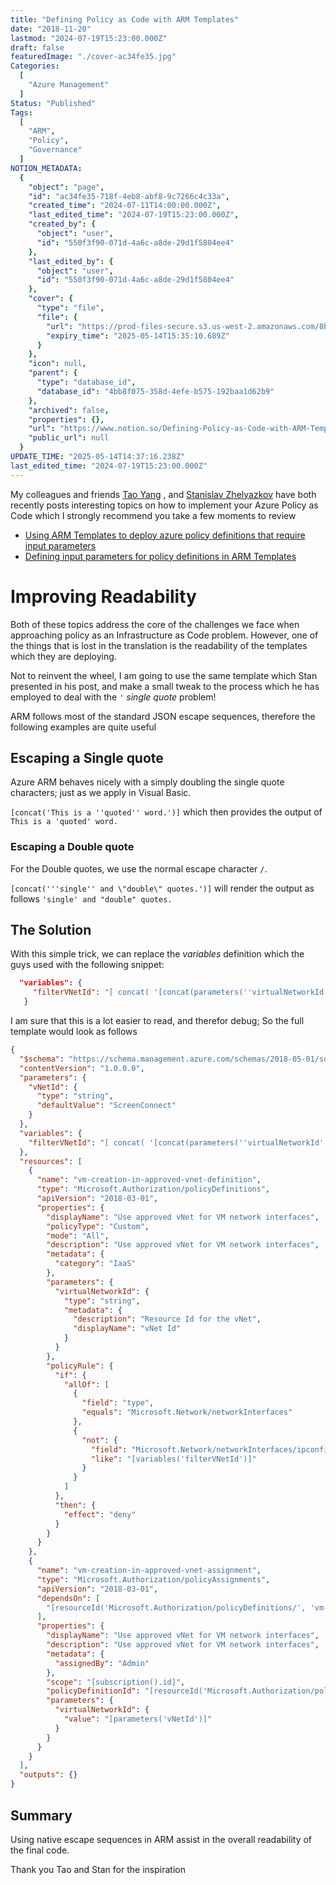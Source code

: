 ```yaml
---
title: "Defining Policy as Code with ARM Templates"
date: "2018-11-20"
lastmod: "2024-07-19T15:23:00.000Z"
draft: false
featuredImage: "./cover-ac34fe35.jpg"
Categories:
  [
    "Azure Management"
  ]
Status: "Published"
Tags:
  [
    "ARM",
    "Policy",
    "Governance"
  ]
NOTION_METADATA:
  {
    "object": "page",
    "id": "ac34fe35-718f-4eb8-abf8-9c7266c4c33a",
    "created_time": "2024-07-11T14:00:00.000Z",
    "last_edited_time": "2024-07-19T15:23:00.000Z",
    "created_by": {
      "object": "user",
      "id": "550f3f90-071d-4a6c-a8de-29d1f5804ee4"
    },
    "last_edited_by": {
      "object": "user",
      "id": "550f3f90-071d-4a6c-a8de-29d1f5804ee4"
    },
    "cover": {
      "type": "file",
      "file": {
        "url": "https://prod-files-secure.s3.us-west-2.amazonaws.com/8bc3c4f0-c291-4309-a955-a5876c66b3de/21f3ca34-0054-4797-9f3c-20e5c4f1f269/banner.jpg?X-Amz-Algorithm=AWS4-HMAC-SHA256&X-Amz-Content-Sha256=UNSIGNED-PAYLOAD&X-Amz-Credential=ASIAZI2LB466UXSKFPNB%2F20250514%2Fus-west-2%2Fs3%2Faws4_request&X-Amz-Date=20250514T143510Z&X-Amz-Expires=3600&X-Amz-Security-Token=IQoJb3JpZ2luX2VjEF4aCXVzLXdlc3QtMiJIMEYCIQDx5XfXUW7Cs54HNZZkEHFpFbZlv24weKEXpFXomO4%2F8AIhAJ1L9WyLf46%2B4agk%2Ff%2B%2BvlDNpJTeI3DgUEOYanjUG6JdKv8DCBcQABoMNjM3NDIzMTgzODA1Igwts1QFaUsqFGq7R5sq3AMJ%2F62AugFt4k5ocFo9dMlQi6Hv0Y2uJXwMCNJ%2BwaeGvwbstlU%2BtFJvpFneH8tjP57a72js2PzDYXoYG9v02g2DbE7hlR8QHcTeQq5rfRcFFSeyHRKdEF9fbFD%2Fr8IELMcvvevXSO5HsWERoZw64nvmyGyUEiI1KYx8i06x%2BV86VQLYNaFlKLFcsW%2BjAXY6ktLt6X7lNVc4nLvEsVAAE5zY2Xik3Ub9uJ2MGQ6ydm8KrDFtbCUEdgVhMjl9JedN1Vukt255BOWfSEVqQ9nVNvE2wzcVFG%2BPqwaSoW0POEspt%2BfT1jMQg5dWDqwOFo742%2BcqnUhHzgwVEgsPdwWqC%2BXy%2Fu4Gtx2qUYtkR5Ka0K58v%2FWv7P%2BblUPJixOeXhOznnR3288HAGgpoWnYV15WplQiI0eQ5sjNMC%2BcywDpvNpLhKbo5GxkIr0ZxUeKNQJULDr9i3zv52iX1QpqVq98ecmKiCjQ4K5qHyssAGDYkYyHlQr7mTTaBx74ArkXqt%2BxJWX7DObei%2BXkPKcTCCGpY94Pylrxet44oz62ycW1ZlkSWksXEIMFxV31TdsC%2FfyNe5B%2FA8ez4DM0oRgWdpfS9EiMHW2P%2Bt3vwHpwR5P7SPVunHFmxoRhUY97HJHrLzD%2FupLBBjqkAUoMNn2Db060301O%2F2Hgh6tlKDn7i5%2BCbqRfTbG7Ouxh%2F3BWJAfqPNPyl%2Bhr4TLDmRPihpYBc2OC6pzStkvROyGPcRjeFylhxqd7KJrWVd3iDo6b9TpLqv1MgDGaZMfwOsI%2FvVjvn%2FI0Dxo6xVpg6yWKLgU7F5R9vLtSy%2Bd9yI2qO0Ws6l2m7OF01EDBDnGWJrwSj1XGrsjk3m5ga9xgd7hX5u0X&X-Amz-Signature=3823d16834da630a1202cea2594f6944b75d3fd8ef27879e664db7d5346b1598&X-Amz-SignedHeaders=host&x-id=GetObject",
        "expiry_time": "2025-05-14T15:35:10.689Z"
      }
    },
    "icon": null,
    "parent": {
      "type": "database_id",
      "database_id": "4bb8f075-358d-4efe-b575-192baa1d62b9"
    },
    "archived": false,
    "properties": {},
    "url": "https://www.notion.so/Defining-Policy-as-Code-with-ARM-Templates-ac34fe35718f4eb8abf89c7266c4c33a",
    "public_url": null
  }
UPDATE_TIME: "2025-05-14T14:37:16.238Z"
last_edited_time: "2024-07-19T15:23:00.000Z"
---
```


My colleagues and friends [Tao Yang](https://blog.tyang.org/2018/06/06/using-arm-templates-to-deploying-azure-policy-definitions-that-requires-input-parameters/) , and [Stanislav Zhelyazkov](https://cloudadministrator.net/2018/07/17/defining-input-parameters-for-policy-definitions-in-arm-template/) have both recently posts interesting topics on how to implement your Azure Policy as Code which I strongly recommend you take a few moments to review
* [Using ARM Templates to deploy azure policy definitions that require input parameters](https://blog.tyang.org/2018/06/06/using-arm-templates-to-deploying-azure-policy-definitions-that-requires-input-parameters/)
* [Defining input parameters for policy definitions in ARM Templates](https://cloudadministrator.net/2018/07/17/defining-input-parameters-for-policy-definitions-in-arm-template/)

# Improving Readability

Both of these topics address the core of the challenges we face when approaching policy as an Infrastructure as Code problem. However, one of the things that is lost in the translation is the readability of the templates which they are deploying.

Not to reinvent the wheel, I am going to use the same template which Stan presented in his post, and make a small tweak to the process which he has employed to deal with the `'` *single quote* problem!

ARM follows most of the standard JSON escape sequences, therefore the following examples are quite useful

## Escaping a Single quote

Azure ARM behaves nicely with a simply doubling the single quote characters; just as we apply in Visual Basic.

`[concat('This is a ''quoted'' word.')]` which then provides the output of `This is a 'quoted' word.`

### Escaping a Double quote

For the Double quotes, we use the normal escape character `/`.

`[concat('''single'' and \"double\" quotes.')]` will render the output as follows `'single' and "double" quotes.`

## The Solution

With this simple trick, we can replace the *variables* definition which the guys used with the following snippet:

```json
  "variables": {
     "filterVNetId": "[ concat( '[concat(parameters(''virtualNetworkId''),''*'')]' ) ]"
   }
```

I am sure that this is a lot easier to read, and therefor debug; So the full template would look as follows

```json
{
  "$schema": "https://schema.management.azure.com/schemas/2018-05-01/subscriptionDeploymentTemplate.json",
  "contentVersion": "1.0.0.0",
  "parameters": {
    "vNetId": {
      "type": "string",
      "defaultValue": "ScreenConnect"
    }
  },
  "variables": {
    "filterVNetId": "[ concat( '[concat(parameters(''virtualNetworkId''),''*'')]' ) ]"
  },
  "resources": [
    {
      "name": "vm-creation-in-approved-vnet-definition",
      "type": "Microsoft.Authorization/policyDefinitions",
      "apiVersion": "2018-03-01",
      "properties": {
        "displayName": "Use approved vNet for VM network interfaces",
        "policyType": "Custom",
        "mode": "All",
        "description": "Use approved vNet for VM network interfaces",
        "metadata": {
          "category": "IaaS"
        },
        "parameters": {
          "virtualNetworkId": {
            "type": "string",
            "metadata": {
              "description": "Resource Id for the vNet",
              "displayName": "vNet Id"
            }
          }
        },
        "policyRule": {
          "if": {
            "allOf": [
              {
                "field": "type",
                "equals": "Microsoft.Network/networkInterfaces"
              },
              {
                "not": {
                  "field": "Microsoft.Network/networkInterfaces/ipconfigurations[*].subnet.id",
                  "like": "[variables('filterVNetId')]"
                }
              }
            ]
          },
          "then": {
            "effect": "deny"
          }
        }
      }
    },
    {
      "name": "vm-creation-in-approved-vnet-assignment",
      "type": "Microsoft.Authorization/policyAssignments",
      "apiVersion": "2018-03-01",
      "dependsOn": [
        "[resourceId('Microsoft.Authorization/policyDefinitions/', 'vm-creation-in-approved-vnet-definition')]"
      ],
      "properties": {
        "displayName": "Use approved vNet for VM network interfaces",
        "description": "Use approved vNet for VM network interfaces",
        "metadata": {
          "assignedBy": "Admin"
        },
        "scope": "[subscription().id]",
        "policyDefinitionId": "[resourceId('Microsoft.Authorization/policyDefinitions', 'vm-creation-in-approved-vnet-definition')]",
        "parameters": {
          "virtualNetworkId": {
            "value": "[parameters('vNetId')]"
          }
        }
      }
    }
  ],
  "outputs": {}
}
```

## Summary

Using native escape sequences in ARM assist in the overall readability of the final code.

Thank you Tao and Stan for the inspiration

